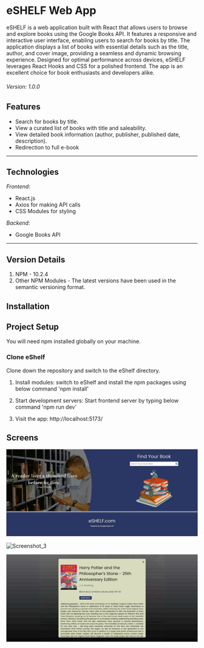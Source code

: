 # eSHELF Web App

eSHELF is a web application built with React that allows users to browse and explore books using the Google Books API. It features a responsive and interactive user interface, enabling users to search for books by title. The application displays a list of books with essential details such as the title, author, and cover image, providing a seamless and dynamic browsing experience. Designed for optimal performance across devices, eSHELF leverages React Hooks and CSS for a polished frontend. The app is an excellent choice for book enthusiasts and developers alike.

###### Version: 1.0.0

## Features

- Search for books by title.
- View a curated list of books with title and saleability.
- View detailed book information (author, publisher, published date, description).
- Redirection to full e-book

---

## Technologies

*Frontend*:
- React.js
- Axios for making API calls
- CSS Modules for styling

*Backend*:
- Google Books API

---

## Version Details

1. NPM - 10.2.4
2. Other NPM Modules - The latest versions have been used in the semantic versioning format.

## Installation

## Project Setup
You will need npm installed globally on your machine.

### Clone eShelf
Clone down the repository and switch to the eShelf directory. 

1. Install modules:
switch to eShelf and install the npm packages using below command
'npm install'  

2. Start development servers:
Start frontend server by typing below command
'npm run dev'

4. Visit the app:
http://localhost:5173/ 

## Screens


![Screenshot_1](https://github.com/ChamathNT/eShelf/blob/main/public/Screenshot%201.png)

![Screenshot_3](https://github.com/ChamathNT/eShelf/blob/main/public/Screenshot%203.png)

![Screenshot_4](https://github.com/ChamathNT/eShelf/blob/main/public/Screenshot%204.png)


